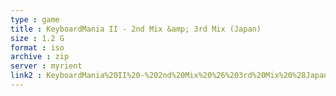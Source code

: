 ```yaml
---
type : game
title : KeyboardMania II - 2nd Mix &amp; 3rd Mix (Japan)
size : 1.2 G
format : iso
archive : zip
server : myrient
link2 : KeyboardMania%20II%20-%202nd%20Mix%20%26%203rd%20Mix%20%28Japan%29
---
```

